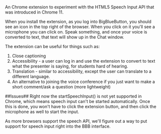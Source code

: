 An Chrome extension to experiment with the HTML5 Speech Input API that was introduced in Chrome 11.

When you install the extension, as you log into BigBlueButton, you should see an icon in the top right of the browser. When you click on it you'll see a microphone you can click on. Speak something, and once your voice is converted to text, that text will show up in the Chat window.

The extension can be useful for things such as:  
1.  Close captioning  
2.  Accessibility - a user can log in and use the extension to convert to text what the presenter is saying, for students hard of hearing.  
3.  Translation - similar to accessibility, except the user can translate to a different language.  
4.  An alternative to joining the voice conference if you just want to make a short comment/ask a question (more lightweight)  
	
##Issues##
Right now the startSpeechInput() is not yet supported in Chrome, which means speech input can't be started automatically. Once this is done, you won't have to click the extension button, and then click the microphone as well to start the input.

As more browsers support the speech API, we'll figure out a way to put support for speech input right into the BBB interface.